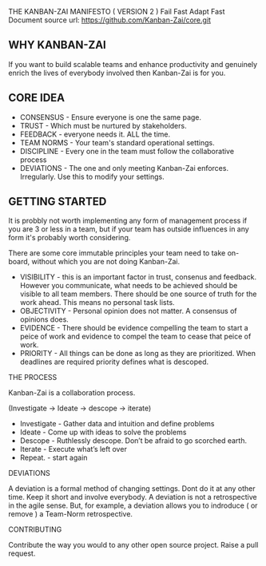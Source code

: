THE KANBAN-ZAI MANIFESTO ( VERSION 2 )
Fail Fast Adapt Fast
Document source url: https://github.com/Kanban-Zai/core.git


## WHY KANBAN-ZAI

If you want to build scalable teams and enhance productivity and genuinely enrich the lives of everybody involved then Kanban-Zai is for you.

## CORE IDEA

* CONSENSUS   - Ensure everyone is one the same page.
* TRUST       - Which must be nurtured by stakeholders.
* FEEDBACK    - everyone needs it.  ALL the time. 
* TEAM NORMS  - Your team's standard operational settings.
* DISCIPLINE  - Every one in the team must follow the collaborative process
* DEVIATIONS  - The one and only meeting Kanban-Zai enforces.  Irregularly.  Use this to modify your settings.

## GETTING STARTED

It is probbly not worth implementing any form of management process if you are 3 or less in a team, but if your team has outside influences in any form it's probably worth considering.

There are some core immutable principles your team need to take on-board, without which you are not doing Kanban-Zai.

  * VISIBILITY  - this is an important factor in trust, consenus and feedback.  However you communicate, what needs to be achieved should be visible to all team members.  There should be one source of truth for the work ahead.  This means no personal task lists.
  * OBJECTIVITY - Personal opinion does not matter.  A consensus of opinions does.
  * EVIDENCE    - There should be evidence compelling the team to start a peice of work and evidence to compel the team to cease that peice of work.
  * PRIORITY    - All things can be done as long as they are prioritized.  When deadlines are required priority defines what is descoped.


THE PROCESS

Kanban-Zai is a collaboration process.

(Investigate -> Ideate -> descope -> iterate)

* Investigate 	- Gather data and intuition and define problems
* Ideate 		    - Come up with ideas to solve the problems
* Descope	      - Ruthlessly descope.  Don’t be afraid to go scorched earth.
* Iterate		    - Execute what’s left over 
* Repeat.       - start again

DEVIATIONS

A deviation is a formal method of changing settings.  Dont do it at any other time.  Keep it short and involve everybody.  A deviation is not a retrospective
in the agile sense.  But, for example, a deviation allows you to indroduce ( or remove ) a Team-Norm retrospective.

CONTRIBUTING

Contribute the way you would to any other open source project.  Raise a pull request.

